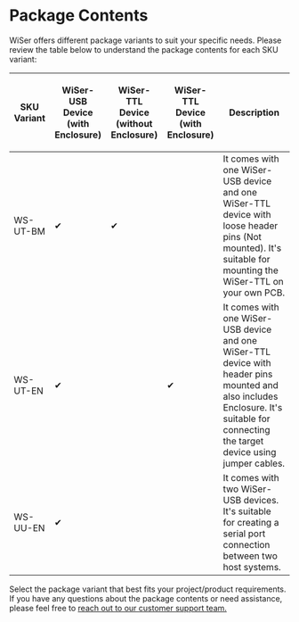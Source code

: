 # Package Contents

WiSer offers different package variants to suit your specific needs. Please review the table below to understand the package contents for each SKU variant:

| SKU Variant | <p>WiSer-USB Device<br>(with Enclosure)</p> | <p>WiSer-TTL Device<br>(without Enclosure)</p> | <p>WiSer-TTL Device<br>(with Enclosure)</p> | Description                                                                                                                                                                           |
| ----------- | ------------------------------------------- | ---------------------------------------------- | ------------------------------------------- | ------------------------------------------------------------------------------------------------------------------------------------------------------------------------------------- |
| WS-UT-BM    | ✔                                           | ✔                                              |                                             | It comes with one WiSer-USB device and one WiSer-TTL device with loose header pins (Not mounted). It's suitable for mounting the WiSer-TTL on your own PCB.                           |
| WS-UT-EN    | ✔                                           |                                                | ✔                                           | It comes with one WiSer-USB device and one WiSer-TTL device with header pins mounted and also includes Enclosure. It's suitable for connecting the target device using jumper cables. |
| WS-UU-EN    | ✔                                           |                                                |                                             | It comes with two WiSer-USB devices. It's suitable for creating a serial port connection between two host systems.                                                                    |

Select the package variant that best fits your project/product requirements. If you have any questions about the package contents or need assistance, please feel free to [reach out to our customer support team.](mailto:support@bitmerse.com)

